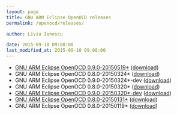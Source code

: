 ```yaml
---
layout: page
title: GNU ARM Eclipse OpenOCD releases
permalink: /openocd/releases/

author: Liviu Ionescu

date: 2015-09-10 09:08:00
last_modified_at: 2015-09-10 09:08:00
---
```


* [GNU ARM Eclipse OpenOCD 0.9.0-20150519*](http://localhost:4000/2015/05/19/openocd-v0.9.0-20150519-released/) ([download](https://github.com/gnuarmeclipse/openocd/releases/tag/gae-0.9.0-20150519))
* GNU ARM Eclipse OpenOCD 0.8.0-20150324* ([download](https://github.com/gnuarmeclipse/openocd/releases/tag/gae-0.8.0-20150324))
* GNU ARM Eclipse OpenOCD 0.9.0-20150324*-dev ([download](https://github.com/gnuarmeclipse/openocd/releases/tag/gae-0.9.0-20150324))
* GNU ARM Eclipse OpenOCD 0.8.0-20150320* ([download](https://github.com/gnuarmeclipse/openocd/releases/tag/gae-0.8.0-20150320))
* [GNU ARM Eclipse OpenOCD 0.9.0-20150320*-dev](http://localhost:4000/2015/03/20/openocd-v0.9.0-20150320-released/) ([download](https://github.com/gnuarmeclipse/openocd/releases/tag/gae-0.9.0-20150320))
* [GNU ARM Eclipse OpenOCD 0.8.0-20150131*](http://localhost:4000/2015/01/31/openocd-v0.8.0-20150131-released/) ([download](https://github.com/gnuarmeclipse/openocd/releases/tag/gae-0.8.0-20150131))
* GNU ARM Eclipse OpenOCD 0.8.0-20150119* ([download](https://github.com/gnuarmeclipse/openocd/releases/tag/gae-0.8.0-20150119))